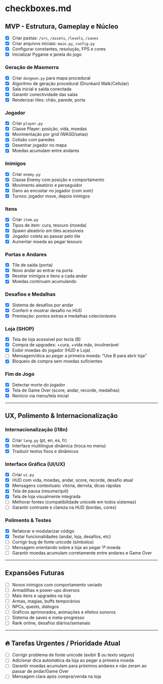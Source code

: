 # checkboxes.md

## MVP - Estrutura, Gameplay e Núcleo

* [x] Criar pastas: `/src`, `/assets`, `/levels`, `/saves`
* [x] Criar arquivos iniciais: `main.py`, `config.py`
* [x] Configurar constantes, resolução, FPS e cores
* [x] Inicializar Pygame e janela do jogo

### Geração de Masmorra

* [x] Criar `dungeon.py` para mapa procedural
* [x] Algoritmo de geração procedural (Drunkard Walk/Cellular)
* [x] Sala inicial e saída conectada
* [x] Garantir conectividade das salas
* [x] Renderizar tiles: chão, parede, porta

### Jogador

* [x] Criar `player.py`
* [x] Classe Player: posição, vida, moedas
* [x] Movimentação por grid (WASD/setas)
* [x] Colisão com paredes
* [x] Desenhar jogador no mapa
* [x] Moedas acumulam entre andares

### Inimigos

* [x] Criar `enemy.py`
* [x] Classe Enemy com posição e comportamento
* [x] Movimento aleatório e perseguidor
* [x] Dano ao encostar no jogador (com som)
* [x] Turnos: jogador move, depois inimigos

### Itens

* [x] Criar `item.py`
* [x] Tipos de item: cura, tesouro (moeda)
* [x] Spawn aleatório em tiles acessíveis
* [x] Jogador coleta ao passar pelo tile
* [x] Aumentar moeda ao pegar tesouro

### Portas e Andares

* [x] Tile de saída (porta)
* [x] Novo andar ao entrar na porta
* [x] Resetar inimigos e itens a cada andar
* [x] Moedas continuam acumulando

### Desafios e Medalhas

* [x] Sistema de desafios por andar
* [x] Conferir e mostrar desafio no HUD
* [x] Premiação: pontos extras e medalhas colecionáveis

### Loja (SHOP)

* [x] Tela de loja acessível por tecla (B)
* [x] Compra de upgrades: +cura, +vida máx, invulnerável
* [x] Exibir moedas do jogador (HUD e Loja)
* [ ] Mensagem/dica ao pegar a primeira moeda: "Use B para abrir loja"
* [x] Bloqueio de compra sem moedas suficientes

### Fim de Jogo

* [x] Detectar morte do jogador
* [x] Tela de Game Over (score, andar, recorde, medalhas)
* [x] Reinício via menu/tela inicial

---

## UX, Polimento & Internacionalização

### Internacionalização (i18n)

* [x] Criar `lang.py` (pt, en, es, fr)
* [x] Interface multilíngue dinâmica (troca no menu)
* [x] Traduzir textos fixos e dinâmicos

### Interface Gráfica (UI/UX)

* [x] Criar `ui.py`
* [x] HUD com vida, moedas, andar, score, recorde, desafio atual
* [x] Mensagens contextuais: vitória, derrota, dicas rápidas
* [x] Tela de pausa (resume/quit)
* [x] Tela de loja visualmente integrada
* [ ] Melhorar fontes (compatibilidade unicode em todos sistemas)
* [ ] Garantir contraste e clareza na HUD (bordas, cores)

### Polimento & Testes

* [x] Refatorar e modularizar código
* [x] Testar funcionalidades (andar, loja, desafios, etc)
* [ ] Corrigir bug de fonte unicode (símbolos)
* [ ] Mensagem orientando sobre a loja ao pegar 1ª moeda
* [ ] Garantir moedas acumulam corretamente entre andares e Game Over

---

## Expansões Futuras

* [ ] Novos inimigos com comportamento variado
* [ ] Armadilhas e power-ups diversos
* [ ] Mais itens e upgrades na loja
* [ ] Armas, magias, buffs temporários
* [ ] NPCs, quests, diálogos
* [ ] Gráficos aprimorados, animações e efeitos sonoros
* [ ] Sistema de saves e meta-progresso
* [ ] Rank online, desafios diários/semanais

---

## 🔥 Tarefas Urgentes / Prioridade Atual

* [ ] Corrigir problema de fonte unicode (exibir \$ ou texto seguro)
* [ ] Adicionar dica automática da loja ao pegar a primeira moeda
* [ ] Garantir moedas acumulam para próximos andares e não zeram ao passar de andar/Game Over
* [ ] Mensagem clara após compra/venda na loja